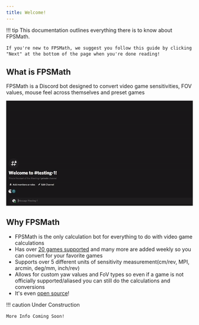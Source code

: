 ```yaml
---
title: Welcome!
---
```


!!! tip
    This documentation outlines everything there is to know about FPSMath.

    If you're new to FPSMath, we suggest you follow this guide by clicking "Next" at the bottom of the page when you're done reading!

## What is FPSMath

FPSMath is a Discord bot designed to convert video game sensitivities, FOV values, mouse feel across themselves and preset games

![demo](assets/images/demo.gif)

## Why FPSMath

- FPSMath is the only calculation bot for everything to do with video game calculations
- Has over [20 games supported](games.md) and many more are added weekly so you can convert for your favorite games
- Supports over 5 different units of sensitivity measurement(cm/rev, MPI, arcmin, deg/mm, inch/rev)
- Allows for custom yaw values and FoV types so even if a game is not officially supported/aliased you can still do the calculations and conversions
- It's even [open source](https://github.com/animafps/fpsmath)!

!!! caution
    Under Construction

    More Info Coming Soon!
